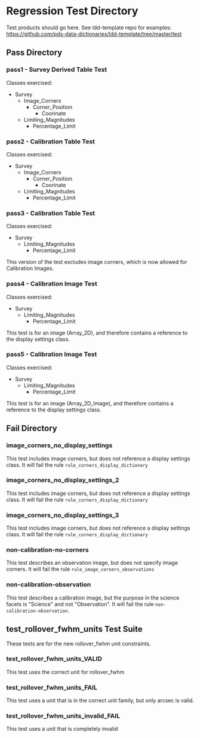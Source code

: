 # Regression Test Directory

Test products should go here. See ldd-template repo for examples: https://github.com/pds-data-dictionaries/ldd-template/tree/master/test

## Pass Directory

### pass1 - Survey Derived Table Test

Classes exercised:

* Survey
  * Image_Corners
    * Corner_Position
      * Coorinate
  * Limiting_Magnitudes
    * Percentage_Limit

### pass2 - Calibration Table Test

Classes exercised:

* Survey
  * Image_Corners
    * Corner_Position
      * Coorinate
  * Limiting_Magnitudes
    * Percentage_Limit

### pass3 - Calibration Table Test

Classes exercised:

* Survey
  * Limiting_Magnitudes
    * Percentage_Limit

This version of the test excludes image corners, which is now allowed for Calibration Images.

### pass4 - Calibration Image Test

Classes exercised:

* Survey
  * Limiting_Magnitudes
    * Percentage_Limit

This test is for an image (Array_2D), and therefore contains a reference to the display settings class.


### pass5 - Calibration Image Test

Classes exercised:

* Survey
  * Limiting_Magnitudes
    * Percentage_Limit

This test is for an image (Array_2D_Image), and therefore contains a reference to the display settings class.

## Fail Directory

### image_corners_no_display_settings

This test includes image corners, but does not reference a display settings class. It will fail the rule `rule_corners_display_dictionary`

### image_corners_no_display_settings_2

This test includes image corners, but does not reference a display settings class. It will fail the rule `rule_corners_display_dictionary`

### image_corners_no_display_settings_3

This test includes image corners, but does not reference a display settings class. It will fail the rule `rule_corners_display_dictionary`

### non-calibration-no-corners

This test describes an observation image, but does not specify image corners. It will fail the rule `rule_image_corners_observations`

### non-calibration-observation

This test describes a calibration image, but the purpose in the science facets is "Science" and not "Observation". It will fail the rule `non-calibration-observation`.

## test_rollover_fwhm_units Test Suite

These tests are for the new rollover_fwhm unit constraints.

### test_rollover_fwhm_units_VALID

This test uses the correct unit for rollover_fwhm

### test_rollover_fwhm_units_FAIL

This test uses a unit that is in the correct unit family, but only arcsec is valid.

### test_rollover_fwhm_units_invalid_FAIL

This test uses a unit that is completely invalid